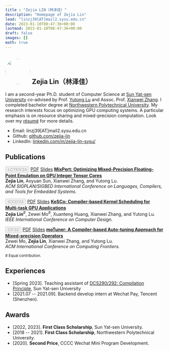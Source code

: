 ```yaml
---
title : "Zejia LIN（林泽佳）"
description: "Homepage of Zejia Lin"
lead: "linzj39[AT]mail2.sysu.edu.cn"
date: 2023-01-10T08:47:36+00:00
lastmod: 2023-01-10T08:47:36+00:00
draft: false
images: []
math: true
---
```


## <img style="height:auto; border-radius:50%" alt="" width="80" height="150" src="avatar.jpeg" /> Zejia Lin（林泽佳）

I am a second-year Ph.D. student of Computer Science at [Sun Yat-sen University](https://cse.sysu.edu.cn/) co-advised by Prof. [Yutong Lu](https://cse.sysu.edu.cn/content/2483) and Assoc. Prof. [Xianwei Zhang](https://xianweiz.github.io/). I completed bachelor degree at [Northwestern Polytechnical University](https://en.nwpu.edu.cn/). My research interests focus on optimizing GPU computing systems. A particular emphasis is on resource sharing and mixed-precision computation. Look over my [résumé](/shared/resume.pdf) for more details.

- Email: linzj39[AT]mail2.sysu.edu.cn
- Github: <a href="https://github.com/zejia-lin">github.com/zejia-lin</a>
- LinkedIn: [linkedin.com/in/zejia-lin-sysu/](https://www.linkedin.com/in/zejia-lin-sysu/)

## Publications

<button type="button" class="btn btn-sm btn-primary" disabled>LCTES'24</button> <a href="" type="button" class="btn btn-outline-primary btn-sm">PDF</a> <a href="" type="button" class="btn btn-outline-primary btn-sm">Slides</a> **[MixPert: Optimizing Mixed-Precision Floating-Point Emulation on GPU Integer Tensor Cores](https://dl.acm.org/doi/abs/10.1145/3652032.3657567)** <br>
**Zejia Lin**, Aoyuan Sun, Xianwei Zhang, and Yutong Lu. <br>
*ACM SIGPLAN/SIGBED International Conference on Languages, Compilers, and Tools for Embedded Systems.*

<button type="button" class="btn btn-sm btn-primary" disabled>ICCD'23</button> <a href="/shared/papers/kesco_iccd23.pdf" type="button" class="btn btn-outline-primary btn-sm">PDF</a> <a href="/shared/talks/kesco_iccd23_slides.pdf" type="button" class="btn btn-outline-primary btn-sm">Slides</a> **[KeSCo: Compiler-based Kernel Scheduling for Multi-task GPU Applications](https://ieeexplore.ieee.org/document/10361015)** <br>
**Zejia Lin**<sup>#</sup>, Zewei Mo<sup>#</sup>, Xuanteng Huang, Xianwei Zhang, and Yutong Lu. <br>
*IEEE International Conference on Computer Design.*

<button type="button" class="btn btn-sm btn-primary" disabled>CF'22</button> <a href="/shared/papers/motuner_cf22.pdf" type="button" class="btn btn-outline-primary btn-sm">PDF</a> <a href="/shared/talks/motuner_cf22_slides.pdf" type="button" class="btn btn-outline-primary btn-sm">Slides</a> **[moTuner: A Compiler-based Auto-tuning Approach for Mixed-precision Operators](https://dl.acm.org/doi/10.1145/3528416.3530231)** <br> 
Zewei Mo, **Zejia Lin**, Xianwei Zhang, and Yutong Lu. <br>
*ACM International Conference on Computing Frontiers.*

<sup># Equal contribution.</sup>

## Experiences

- [Spring 2023]. Teaching assistant of [DCS290/292: Compilation Principle](https://arcsysu.github.io/teach/dcs290/s2023.html), Sun Yat-sen University
- [2021.07 -- 2021.09]. Backend develop intern at Wechat Pay, Tencent (Shenzhen). 

## Awards

- [2022, 2023]. **First Class Scholarship**, Sun Yat-sen University.
- [2018 -- 2021]. **First Class Scholarship**, Northwestern Polytechnical University.
- [2020]. **Second Price**, CCCC Wechat Mini Program Development.
